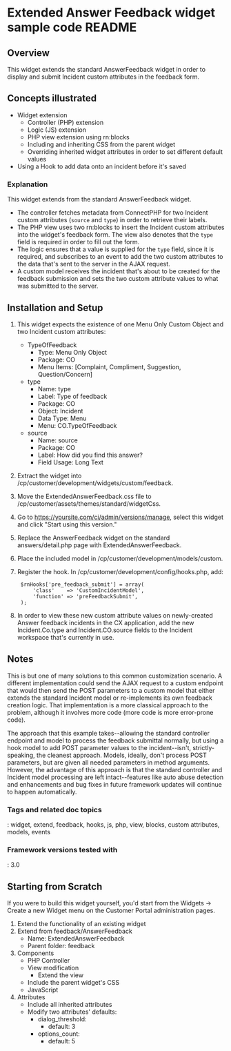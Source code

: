 # Extended Answer Feedback widget sample code README

## Overview

This widget extends the standard AnswerFeedback widget in order to display and submit Incident custom attributes in the feedback form.

## Concepts illustrated

* Widget extension
    * Controller (PHP) extension
    * Logic (JS) extension
    * PHP view extension using rn:blocks
    * Including and inheriting CSS from the parent widget
    * Overriding inherited widget attributes in order to set different default values
* Using a Hook to add data onto an incident before it's saved

### Explanation

This widget extends from the standard AnswerFeedback widget.

* The controller fetches metadata from ConnectPHP for two Incident custom attributes (`source` and `type`) in order to retrieve their labels.
* The PHP view uses two rn:blocks to insert the Incident custom attributes into the widget's feedback form. The view also denotes that the `type` field is required in order to fill out the form.
* The logic ensures that a value is supplied for the `type` field, since it is required, and subscribes to an event to add the two custom attributes to the data that's sent to the server in the AJAX request.
* A custom model receives the incident that's about to be created for the feedback submission and sets the two custom attribute values to what was submitted to the server.

## Installation and Setup

1. This widget expects the existence of one Menu Only Custom Object and two Incident custom attributes:
    * TypeOfFeedback
        * Type: Menu Only Object
        * Package: CO
        * Menu Items: [Complaint, Compliment, Suggestion, Question/Concern]
    * type
        * Name: type
        * Label: Type of feedback
        * Package: CO
        * Object: Incident
        * Data Type: Menu
        * Menu: CO.TypeOfFeedback
    * source
        * Name: source
        * Package: CO
        * Label: How did you find this answer?
        * Field Usage: Long Text
2. Extract the widget into /cp/customer/development/widgets/custom/feedback.
3. Move the ExtendedAnswerFeedback.css file to /cp/customer/assets/themes/standard/widgetCss.
4. Go to https://yoursite.com/ci/admin/versions/manage, select this widget and click "Start using this version."
5. Replace the AnswerFeedback widget on the standard answers/detail.php page with ExtendedAnswerFeedback.
6. Place the included model in /cp/customer/development/models/custom.
7. Register the hook. In /cp/customer/development/config/hooks.php, add:

        $rnHooks['pre_feedback_submit'] = array(
            'class'    => 'CustomIncidentModel',
            'function' => 'preFeedbackSubmit',
        );

8. In order to view these new custom attribute values on newly-created Answer feedback incidents in the CX application, add the new Incident.Co.type and Incident.CO.source fields to the Incident workspace that's currently in use.

## Notes

This is but one of many solutions to this common customization scenario. A different implementation could send the AJAX request to a custom endpoint that would then send the POST parameters to a custom model that either extends the standard Incident model or re-implements its own feedback creation logic. That implementation is a more classical approach to the problem, although it involves more code (more code is more error-prone code).

The approach that this example takes--allowing the standard controller endpoint and model to process the feedback submittal normally, but using a hook model to add POST parameter values to the incident--isn't, strictly-speaking, the cleanest approach. Models, ideally, don't process POST parameters, but are given all needed parameters in method arguments. However, the advantage of this approach is that the standard controller and Incident model processing are left intact--features like auto abuse detection and enhancements and bug fixes in future framework updates will continue to happen automatically.

### Tags and related doc topics

:   widget, extend, feedback, hooks, js, php, view, blocks, custom attributes, models, events

### Framework versions tested with

:   3.0

## Starting from Scratch

If you were to build this widget yourself, you'd start from the Widgets → Create a new Widget menu on the Customer Portal administration pages.

1. Extend the functionality of an existing widget
2. Extend from feedback/AnswerFeedback
    * Name: ExtendedAnswerFeedback
    * Parent folder: feedback
3. Components
    * PHP Controller
    * View modification
        * Extend the view
    * Include the parent widget's CSS
    * JavaScript
4. Attributes
    * Include all inherited attributes
    * Modify two attributes' defaults:
        * dialog_threshold:
            * default: 3
        * options_count:
            * default: 5
